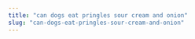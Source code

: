 ```yaml
---
title: "can dogs eat pringles sour cream and onion"
slug: "can-dogs-eat-pringles-sour-cream-and-onion"
---
```


